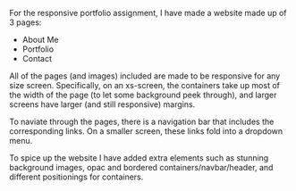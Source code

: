 For the responsive portfolio assignment, I have made a website made up of 3 pages:

- About Me
- Portfolio
- Contact

All of the pages (and images) included are made to be responsive for any size screen. Specifically, on an xs-screen, the containers take up most of the width of the page (to let some background peek through), and larger screens have larger (and still responsive) margins.

To naviate through the pages, there is a navigation bar that includes the corresponding links. On a smaller screen, these links fold into a dropdown menu.

To spice up the website I have added extra elements such as stunning background images, opac and bordered containers/navbar/header, and different positionings for containers.
